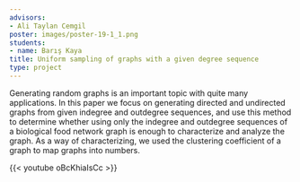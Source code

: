 ```yaml
---
advisors:
- Ali Taylan Cemgil
poster: images/poster-19-1_1.png
students:
- name: Barış Kaya
title: Uniform sampling of graphs with a given degree sequence
type: project
---
```


Generating random graphs is an important topic with quite many applications. In this paper we focus on generating directed and undirected graphs from given indegree and outdegree sequences, and use this method to determine whether using only the indegree and outdegree sequences of a biological food network graph is enough to characterize and analyze the graph. As a way of characterizing, we used the clustering coefficient of a graph to map graphs into numbers.


{{< youtube oBcKhiaIsCc >}}